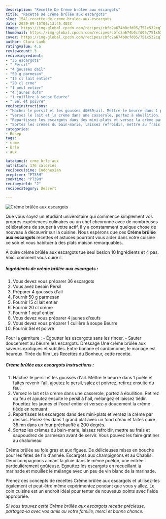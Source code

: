```yaml
---
description: "Recette De Crème brûlée aux escargots"
title: "Recette De Crème brûlée aux escargots"
slug: 1541-recette-de-creme-brulee-aux-escargots
date: 2020-09-15T06:13:45.402Z
image: https://img-global.cpcdn.com/recipes/cbfc2a674b0cfd05/751x532cq70/creme-brulee-aux-escargots-photo-principale-de-la-recette.jpg
thumbnail: https://img-global.cpcdn.com/recipes/cbfc2a674b0cfd05/751x532cq70/creme-brulee-aux-escargots-photo-principale-de-la-recette.jpg
cover: https://img-global.cpcdn.com/recipes/cbfc2a674b0cfd05/751x532cq70/creme-brulee-aux-escargots-photo-principale-de-la-recette.jpg
author: Clara Lamb
ratingvalue: 4.6
reviewcount: 3
recipeingredient:
- "36 escargots"
- " Persil"
- "4 gousses dail"
- "50 g parmesan"
- "15 cl lait entier"
- "20 cl crme"
- "1 oeuf entier"
- "4 jaunes dufs"
- "1 cuillère à soupe Beurre"
- " Sel et poivre"
recipeinstructions:
- "Hachez le persil et les gousses d&#39;ail. Mettre le beurre dans 1 poêle et faites revenir l&#39;ail, ajoutez le persil, salez et poivrez, retirez ensuite du feu."
- "Versez le lait et la crème dans une casserole, portez à ébullition. Retirez du feu et ajoutez ensuite le persil à l&#39;ail, mélangez et laissez tiédir. Fouettez les jaunes et l&#39;oeuf entier et versez-y doucement la crème tiède en remuant."
- "Repartissez les escargots dans des mini-plats et versez la crème par dessus. Posez-les dans 1 grand plat avec un fond d&#39;eau et faites cuire 35 mn dans un four préchauffé à 200 degrés."
- "Sortez les crèmes du bain-marie, laissez refroidir, mettre au frais et saupoudrez de parmesan avant de servir. Vous pouvez les faire gratiner au chalumeau"
categories:
- Resep
tags:
- crme
- brle
- aux

katakunci: crme brle aux 
nutrition: 176 calories
recipecuisine: Indonesian
preptime: "PT35M"
cooktime: "PT39M"
recipeyield: "2"
recipecategory: Dessert

---
```



![Crème brûlée aux escargots](https://img-global.cpcdn.com/recipes/cbfc2a674b0cfd05/751x532cq70/creme-brulee-aux-escargots-photo-principale-de-la-recette.jpg)

Que vous soyez un étudiant universitaire qui commence simplement vos propres expériences culinaires ou un chef chevronné avec de nombreuses célébrations de souper à votre actif, il y a constamment quelque chose de nouveau à découvrir sur la cuisine. Nous espérons que ces <strong> Crème brûlée aux escargots </strong> recettes et astuces pourront vous aider dans votre cuisine ce soir et vous habituer à des plats maison remarquables.

<!--inarticleads1-->

À cuire crème brûlée aux escargots tue seul besion 10 Ingrédients et 4 pas. Voici comment vous cuire il.

##### Ingrédients de crème brûlée aux escargots :

1. Vous devez vous préparer 36 escargots
1. Vous avez besoin  Persil
1. Préparer 4 gousses d&#39;ail
1. Fournir 50 g parmesan
1. Fournir 15 cl lait entier
1. Fournir 20 cl crème
1. Fournir 1 oeuf entier
1. Vous devez vous préparer 4 jaunes d&#39;œufs
1. Vous devez vous préparer 1 cuillère à soupe Beurre
1. Fournir  Sel et poivre


Pour la garniture : - Égoutter les escargots sans les rincer. - Sauter doucement au beurre les escargots. Dressage  Une crème brûlée aux saveurs exotiques et subtiles. Entre banane et cardamome, le mariage est heureux. Tirée du film Les Recettes du Bonheur, cette recette. 

<!--inarticleads2-->

##### Crème brûlée aux escargots instructions :

1. Hachez le persil et les gousses d&#39;ail. Mettre le beurre dans 1 poêle et faites revenir l&#39;ail, ajoutez le persil, salez et poivrez, retirez ensuite du feu.
1. Versez le lait et la crème dans une casserole, portez à ébullition. Retirez du feu et ajoutez ensuite le persil à l&#39;ail, mélangez et laissez tiédir. Fouettez les jaunes et l&#39;oeuf entier et versez-y doucement la crème tiède en remuant.
1. Repartissez les escargots dans des mini-plats et versez la crème par dessus. Posez-les dans 1 grand plat avec un fond d&#39;eau et faites cuire 35 mn dans un four préchauffé à 200 degrés.
1. Sortez les crèmes du bain-marie, laissez refroidir, mettre au frais et saupoudrez de parmesan avant de servir. Vous pouvez les faire gratiner au chalumeau


Crème brûlée au foie gras et aux figues. De délicieuses mises en bouche pour les fêtes de fin d&#39;année. Escargots aux champignons et au Chablis. Deux compagnons aimant la pluie dans le même poêlon, une entrée particulièrement goûteuse. Egouttez les escargots en recueillant la marinade et mouillez le mélange avec un peu de vin blanc de la marinade. 

<!--inarticleads1-->

<p>
Prenez ces concepts de recettes Crème brûlée aux escargots et utilisez-les également et peut-être même expérimentez pendant que vous y allez. Le coin cuisine est un endroit idéal pour tenter de nouveaux points avec l'aide appropriée.
</p>

<p>
<i>Si vous trouvez cette Crème brûlée aux escargots recette précieuse, partagez-la avec vos amis ou votre famille, merci et bonne chance.</i>
</p>
